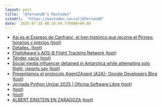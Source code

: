 ```yaml
---
layout: post
title:  "@fernand0's Mastodon"
siteUrl:  "https://mastodon.social/@fernand0"
date:  2025-07-18 08:10:04.778000+00:00
---
```

*  [Así es el Expreso de Canfranc, el tren histórico que recorre el Pirineo: horarios y precios  ](https://www.diariodelaltoaragon.es/noticias/comarcas/2025/07/11/asi-es-el-expreso-de-canfranc-el-tren-historico-que-recorre-el-pirineo-desde-este-12-de-julio-1838670-daa.html) ([toot](https://mastodon.social/@fernand0/114873218156219796))
*  [Detalles. ](https://avecesunafoto.wordpress.com/2025/07/17/detalles-2) ([toot](https://mastodon.social/@fernand0/114871715556179260))
*  [FlightAware's ADS-B Flight Tracking Network ](https://flightaware.engineering/flightawares-ads-b-flight-tracking-network) ([toot](https://mastodon.social/@fernand0/114871699194503234))
*  [Ténder vacío ](https://www.flickr.com/photos/fernand0/54636762258) ([toot](https://mastodon.social/@fernand0/114871590040088617))
*  [Social media influencer detained in Antarctica while attempting solo flight, reports say ](https://www.kmvt.com/2025/07/07/social-media-influencer-detained-antarctica-while-attempting-solo-flight-reports-say) ([toot](https://mastodon.social/@fernand0/114869544563826107))
*  [Presentamos el protocolo Agent2Agent (A2A)- Google Developers Blog ](https://developers.googleblog.com/es/a2a-a-new-era-of-agent-interoperability) ([toot](https://mastodon.social/@fernand0/114869278270765937))
*  [Jornada Python Unizar 2025 \| Oficina Software Libre ](https://osluz.unizar.es/content/jornada-python-unizar-202) ([toot](https://mastodon.social/@fernand0/114868950267464451))
*  [ ](https://mastodon.social/users/fernand0/statuses/114868712315388066/activity) ([toot](https://mastodon.social/users/fernand0/statuses/114868712315388066/activity))
*  [ ](https://mastodon.social/@avore_mem) ([toot](https://mastodon.social/@fernand0/114868712137818095))
*  [ALBERT EINSTEIN EN ZARAGOZA ](https://historiaragon.com/2023/03/10/albert-einstein-en-zaragozaa) ([toot](https://mastodon.social/@fernand0/114868390814150828))
